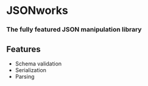 # JSONworks
### The fully featured JSON manipulation library

## Features
- Schema validation
- Serialization
- Parsing

